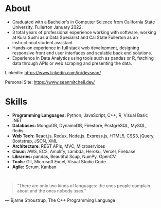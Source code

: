 # About
- Graduated with a Bachelor's in Computer Science from California State University, Fullerton January 2022.
- 3 total years of professional experience working with software, working at Kura Sushi as a Data Specialist and Cal State Fullerton as an instructional student assistant.
- Hands-on experience in full stack web development, designing responsive front end user interfaces and scalable back end solutions.
- Experience in Data Analytics using tools such as pandas or R, fetching data through APIs or web scraping and presenting the data.

LinkedIn: https://www.linkedin.com/in/devsean/

Personal Site: https://www.seanmitchell.dev/

# Skills
- **Programming Languages:** Python, JavaScript, C++, R, Visual Basic .NET
- **Databases:** MongoDB, DynamoDB, Firestore, PostgreSQL, MySQL, Redis
- **Web Tech:** React.js, Redux, Node.js, Express.js, HTML5, CSS3, jQuery, Bootstrap, JSON, XML
- **Architecture:** REST APIs, MVC, Microservices
- **Cloud:** AWS, EC2, Amplify, Lambda, Heroku, Vercel, Firebase
- **Libraries:** pandas, Beautiful Soup, NumPy, OpenCV
- **Tools:** Git, Microsoft Excel, Visual Studio Code
- **Agile:** Scrum, Kanban      
<br/>

> “There are only two kinds of languages: the ones people complain about and the ones nobody uses.”

― Bjarne Stroustrup, The C++ Programming Language

<!---[![Anurag's GitHub stats](https://github-readme-stats.vercel.app/api?username=slimsloth&show_icons=true&theme=tokyonight)](https://github.com/anuraghazra/github-readme-stats)
[![Top Langs](https://github-readme-stats.vercel.app/api/top-langs/?username=slimsloth&layout=compact&theme=tokyonight)](https://github.com/anuraghazra/github-readme-stats)
-->
